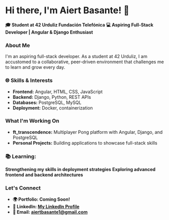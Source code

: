 # Hi there, I'm Aiert Basante! 👋
**🎓 Student at 42 Urduliz Fundación Telefónica**
**💻 Aspiring Full-Stack Developer | Angular & Django Enthusiast**

### About Me
I'm an aspiring full-stack developer. As a student at 42 Urduliz, I am accustomed to a collaborative, peer-driven environment that challenges me to learn and grow every day.

### 🌐 Skills & Interests
- **Frontend:** Angular, HTML, CSS, JavaScript  
- **Backend:** Django, Python, REST APIs  
- **Databases:** PostgreSQL, MySQL  
- **Deployment:** Docker, containerization  

### What I'm Working On
- **ft_transcendence:** Multiplayer Pong platform with Angular, Django, and PostgreSQL  
- **Personal Projects:** Building applications to showcase full-stack skills

### 📚 Learning:

**Strengthening my skills in deployment strategies**
**Exploring advanced frontend and backend architectures**

### Let's Connect
- **🌍 Portfolio: Coming Soon!**
- **💼 LinkedIn: [My LinkedIn Profile](https://www.linkedin.com/in/aiert-basante-b2002431b/)**
- **📧 Email: aiertbasante1@gmail.com**

